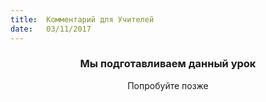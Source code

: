 ```yaml
---
title:  Комментарий для Учителей
date:   03/11/2017
---
```


### <center>Мы подготавливаем данный урок</center>
<center>Попробуйте позже</center>